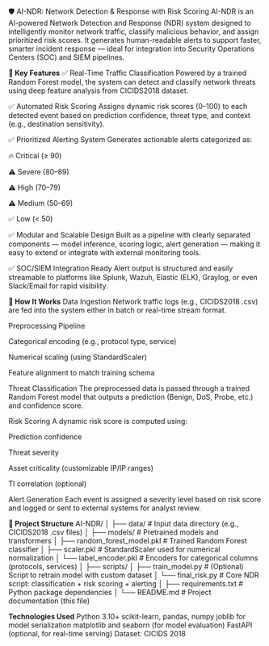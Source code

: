 🛡️ AI-NDR: Network Detection & Response with Risk Scoring
AI-NDR is an AI-powered Network Detection and Response (NDR) system designed to intelligently monitor network traffic, classify malicious behavior, and assign prioritized risk scores. It generates human-readable alerts to support faster, smarter incident response — ideal for integration into Security Operations Centers (SOC) and SIEM pipelines.

**🚀 Key Features**
✅ Real-Time Traffic Classification
Powered by a trained Random Forest model, the system can detect and classify network threats using deep feature analysis from CICIDS2018 dataset.

✅ Automated Risk Scoring
Assigns dynamic risk scores (0–100) to each detected event based on prediction confidence, threat type, and context (e.g., destination sensitivity).

✅ Prioritized Alerting System
Generates actionable alerts categorized as:

🔥 Critical (≥ 90)

⚠️ Severe (80–89)

⚠️ High (70–79)

⚠️ Medium (50–69)

✅ Low (< 50)

✅ Modular and Scalable Design
Built as a pipeline with clearly separated components — model inference, scoring logic, alert generation — making it easy to extend or integrate with external monitoring tools.

✅ SOC/SIEM Integration Ready
Alert output is structured and easily streamable to platforms like Splunk, Wazuh, Elastic (ELK), Graylog, or even Slack/Email for rapid visibility.

**🧠 How It Works**
Data Ingestion
Network traffic logs (e.g., CICIDS2018 .csv) are fed into the system either in batch or real-time stream format.

Preprocessing Pipeline

Categorical encoding (e.g., protocol type, service)

Numerical scaling (using StandardScaler)

Feature alignment to match training schema

Threat Classification
The preprocessed data is passed through a trained Random Forest model that outputs a prediction (Benign, DoS, Probe, etc.) and confidence score.

Risk Scoring
A dynamic risk score is computed using:

Prediction confidence

Threat severity

Asset criticality (customizable IP/IP ranges)

TI correlation (optional)

Alert Generation
Each event is assigned a severity level based on risk score and logged or sent to external systems for analyst review.

**🧱 Project Structure**
AI-NDR/
│
├── data/                    # Input data directory (e.g., CICIDS2018 .csv files)
│
├── models/                  # Pretrained models and transformers
│   ├── random_forest_model.pkl     # Trained Random Forest classifier
│   ├── scaler.pkl                  # StandardScaler used for numerical normalization
│   └── label_encoder.pkl           # Encoders for categorical columns (protocols, services)
│
├── scripts/
│   ├── train_model.py              # (Optional) Script to retrain model with custom dataset
│   └── final_risk.py               # Core NDR script: classification + risk scoring + alerting
│
├── requirements.txt        # Python package dependencies
│
└── README.md               # Project documentation (this file)

**Technologies Used**
Python 3.10+
scikit-learn, pandas, numpy
joblib for model serialization
matplotlib and seaborn (for model evaluation)
FastAPI (optional, for real-time serving)
Dataset: CICIDS 2018

